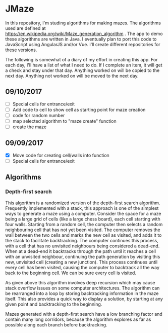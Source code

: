 # JMaze
In this repository, I'm studing algorithms for making mazes.  The 
algorithms used are defined at 
https://en.wikipedia.org/wiki/Maze_generation_algorithm .
The app to demo these algorithms are written in Java.  I eventually
plan to port this code to JavaScript using AngularJS and/or Vue.  I'll
create different repositories for these versions.  
  
The following is somewhat of a diary of my effort in creating this
app.  For each day, I'll have a list of what I need to do.  If I
complete an item, it will get a check and stay under that day.  Anything
worked on will be copied to the next day.  Anything not worked on
will be moved to the next day.

## 09/10/2017  
*[ ] Special cells for entrance/exit  
*[ ] Add code to cell to show cell as starting point for maze creation  
*[ ] code for random number  
*[ ] map selected algorithm to "maze create" function  
*[ ] create the maze  
## 09/09/2017  
*[x] Move code for creating cell/walls into function  
*[ ] Special cells for entrance/exit  

## Algorithms
### Depth-first search
This algorithm is a randomized version of the depth-first search algorithm. 
Frequently implemented with a stack, this approach is one of the simplest ways 
to generate a maze using a computer. Consider the space for a maze being a large 
grid of cells (like a large chess board), each cell starting with four walls. 
Starting from a random cell, the computer then selects a random neighbouring 
cell that has not yet been visited. The computer removes the wall between the 
two cells and marks the new cell as visited, and adds it to the stack to 
facilitate backtracking. The computer continues this process, with a cell that 
has no unvisited neighbours being considered a dead-end. When at a dead-end it
backtracks through the path until it reaches a cell with an unvisited neighbour, 
continuing the path generation by visiting this new, unvisited cell (creating 
a new junction). This process continues until every cell has been visited, 
causing the computer to backtrack all the way back to the beginning cell. 
We can be sure every cell is visited.  

As given above this algorithm involves deep recursion which may cause stack 
overflow issues on some computer architectures. The algorithm can be rearranged 
into a loop by storing backtracking information in the maze itself. This also 
provides a quick way to display a solution, by starting at any given point and 
backtracking to the beginning.

Mazes generated with a depth-first search have a low branching factor and contain many long corridors, because the algorithm explores as far as possible along each branch before backtracking.
